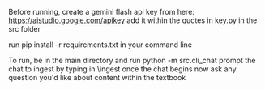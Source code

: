 Before running, create a gemini flash api key from here: https://aistudio.google.com/apikey
add it within the quotes in key.py in the src folder

run pip install -r requirements.txt in your command line

To run, be in the main directory and run python -m src.cli_chat
prompt the chat to ingest by typing in \ingest once the chat begins
now ask any question you'd like about content within the textbook
